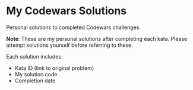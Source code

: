 # My Codewars Solutions

Personal solutions to completed Codewars challenges. 

**Note**: These are my personal solutions after completing each kata. 
Please attempt solutions yourself before referring to these.

Each solution includes:
- Kata ID (link to original problem)
- My solution code
- Completion date
